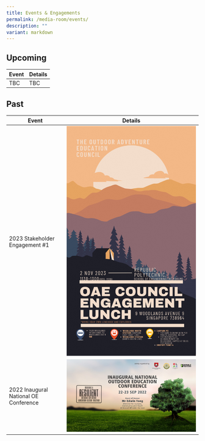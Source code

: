 ```yaml
---
title: Events & Engagements
permalink: /media-room/events/
description: ""
variant: markdown
---
```

## Upcoming

| Event | Details |
| -------- | -------- |
| TBC     | TBC    |

## Past




| Event | Details |
| -------- | -------- |
|  2023 Stakeholder Engagement #1    |![](/images/2_Nov_Event.png)    |
|  2022 Inaugural National OE Conference    |![](/images/NOEC_2022_Event.jpg)     |